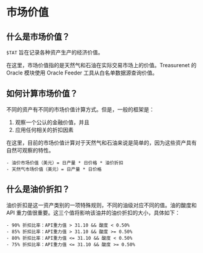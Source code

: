 # 市场价值

## 什么是市场价值？

`$TAT` 旨在记录各种资产生产的经济价值。

在这里，市场价值指的是天然气和石油在实际交易市场上的价值。Treasurenet 的 Oracle 模块使用 Oracle Feeder 工具从白名单数据源查询价值。

## 如何计算市场价值？

不同的资产有不同的市场价值计算方式。但是，一般的框架是：

1. 观察一个公认的金融价值，并且
2. 应用任何相关的折扣因素

在这里，目前的市场价值计算对于天然气和石油来说是简单的，因为这些资产具有自然可观察的特性。

```
- 油价市场价值（美元）= 日产量 * 日价格 * 油价折扣
- 天然气市场价值（美元）= 日产量 * 日价格
```

## 什么是油价折扣？

油价折扣是这一资产类别的一项特殊规则，不同的油级对应不同的值。油的酸度和 API 重力值很重要。这三个值将影响该油井的油价折扣的大小，具体如下：

```
- 90% 折扣比率：API重力值 > 31.10 && 酸度 < 0.50%
- 85% 折扣比率：API重力值 > 31.10 && 酸度 >= 0.50%
- 80% 折扣比率：API重力值 <= 31.10 && 酸度 < 0.50%
- 75% 折扣比率：API重力值 <= 31.10 && 酸度 >= 0.50%
```

